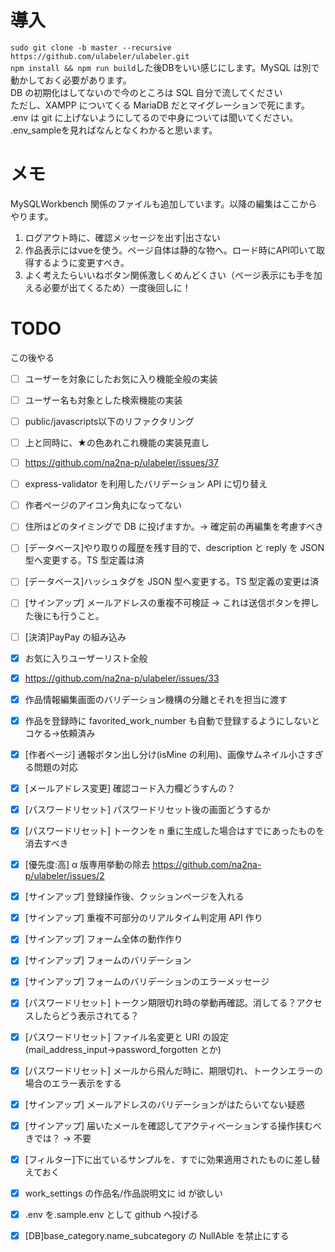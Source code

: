 # 導入
`sudo git clone -b master --recursive https://github.com/ulabeler/ulabeler.git`  
`npm install && npm run build`した後DBをいい感じにします。MySQL は別で動かしておく必要があります。  
 DB の初期化はしてないので今のところは SQL 自分で流してください  
 ただし、XAMPP についてくる MariaDB だとマイグレーションで死にます。  
 .env は git に上げないようにしてるので中身については聞いてください。  
 .env_sampleを見ればなんとなくわかると思います。

# メモ

MySQLWorkbench 関係のファイルも追加しています。以降の編集はここからやります。

1. ログアウト時に、確認メッセージを出す|出さない
1. 作品表示にはvueを使う。ページ自体は静的な物へ。ロード時にAPI叩いて取得するように変更すべき。
1. よく考えたらいいねボタン関係激しくめんどくさい（ページ表示にも手を加える必要が出てくるため）一度後回しに！

# TODO

この後やる

- [ ] ユーザーを対象にしたお気に入り機能全般の実装
- [ ] ユーザー名も対象とした検索機能の実装
- [ ] public/javascripts以下のリファクタリング
- [ ] 上と同時に、★の色あれこれ機能の実装見直し
- [ ] https://github.com/na2na-p/ulabeler/issues/37

- [ ] express-validator を利用したバリデーション API に切り替え

- [ ] 作者ページのアイコン角丸になってない
- [ ] 住所はどのタイミングで DB に投げますか。→ 確定前の再編集を考慮すべき
- [ ] [データベース]やり取りの履歴を残す目的で、description と reply を JSON 型へ変更する。TS 型定義は済
- [ ] [データベース]ハッシュタグを JSON 型へ変更する。TS 型定義の変更は済
- [ ] [サインアップ] メールアドレスの重複不可検証 → これは送信ボタンを押した後にも行うこと。
- [ ] [決済]PayPay の組み込み
- [x] お気に入りユーザーリスト全般
- [x] https://github.com/na2na-p/ulabeler/issues/33
- [x] 作品情報編集画面のバリデーション機構の分離とそれを担当に渡す
- [x] 作品を登録時に favorited_work_number も自動で登録するようにしないとコケる→依頼済み
- [x] [作者ページ] 通報ボタン出し分け(isMine の利用)、画像サムネイル小さすぎる問題の対応
- [x] [メールアドレス変更] 確認コード入力欄どうすんの？
- [x] [パスワードリセット] パスワードリセット後の画面どうするか
- [x] [パスワードリセット] トークンを n 重に生成した場合はすでにあったものを消去すべき
- [x] [優先度:高] α 版専用挙動の除去 https://github.com/na2na-p/ulabeler/issues/2
- [x] [サインアップ] 登録操作後、クッションページを入れる
- [x] [サインアップ] 重複不可部分のリアルタイム判定用 API 作り
- [x] [サインアップ] フォーム全体の動作作り
- [x] [サインアップ] フォームのバリデーション
- [x] [サインアップ] フォームのバリデーションのエラーメッセージ
- [x] [パスワードリセット] トークン期限切れ時の挙動再確認。消してる？アクセスしたらどう表示されてる？
- [x] [パスワードリセット] ファイル名変更と URI の設定(mail_address_input→password_forgotten とか)
- [x] [パスワードリセット] メールから飛んだ時に、期限切れ、トークンエラーの場合のエラー表示をする
- [x] [サインアップ] メールアドレスのバリデーションがはたらいてない疑惑
- [x] [サインアップ] 届いたメールを確認してアクティベーションする操作挟むべきでは？ → 不要
- [x] [フィルター]下に出ているサンプルを、すでに効果適用されたものに差し替えておく
- [x] work_settings の作品名/作品説明文に id が欲しい
- [x] .env を.sample.env として github へ投げる
- [x] [DB]base_category.name_subcategory の NullAble を禁止にする
